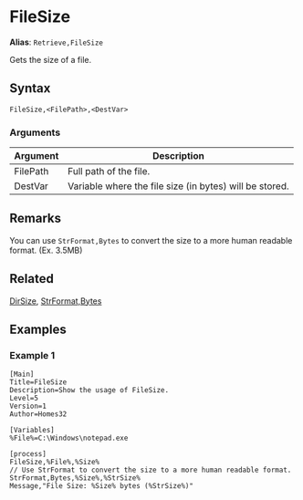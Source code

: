 # FileSize

**Alias**: `Retrieve,FileSize`

Gets the size of a file.

## Syntax

```pebakery
FileSize,<FilePath>,<DestVar>
```

### Arguments

| Argument | Description |
| --- | --- |
| FilePath | Full path of the file. |
| DestVar | Variable where the file size (in bytes) will be stored. |

## Remarks

You can use `StrFormat,Bytes` to convert the size to a more human readable format. (Ex. 3.5MB)

## Related

[DirSize](./DirSize), [StrFormat,Bytes](../String/Bytes.md)

## Examples

### Example 1

```pebakery
[Main]
Title=FileSize
Description=Show the usage of FileSize.
Level=5
Version=1
Author=Homes32

[Variables]
%File%=C:\Windows\notepad.exe

[process]
FileSize,%File%,%Size%
// Use StrFormat to convert the size to a more human readable format.
StrFormat,Bytes,%Size%,%StrSize%
Message,"File Size: %Size% bytes (%StrSize%)"
```
